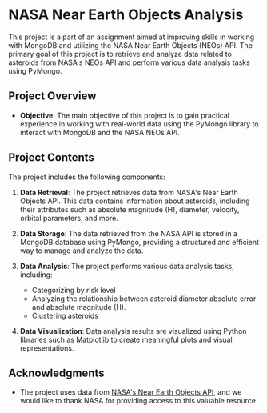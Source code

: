 # NASA Near Earth Objects Analysis

This project is a part of an assignment aimed at improving skills in working with MongoDB and utilizing the NASA Near Earth Objects (NEOs) API. The primary goal of this project is to retrieve and analyze data related to asteroids from NASA's NEOs API and perform various data analysis tasks using PyMongo.

## Project Overview

- **Objective**: The main objective of this project is to gain practical experience in working with real-world data using the PyMongo library to interact with MongoDB and the NASA NEOs API.


## Project Contents

The project includes the following components:

1. **Data Retrieval**: The project retrieves data from NASA's Near Earth Objects API. This data contains information about asteroids, including their attributes such as absolute magnitude (H), diameter, velocity, orbital parameters, and more.

2. **Data Storage**: The data retrieved from the NASA API is stored in a MongoDB database using PyMongo, providing a structured and efficient way to manage and analyze the data.

3. **Data Analysis**: The project performs various data analysis tasks, including:
   - Categorizing by risk level
   - Analyzing the relationship between asteroid diameter absolute error and absolute magnitude (H).
   - Clustering asteroids

4. **Data Visualization**: Data analysis results are visualized using Python libraries such as Matplotlib to create meaningful plots and visual representations.


## Acknowledgments

- The project uses data from [NASA's Near Earth Objects API](https://api.nasa.gov/), and we would like to thank NASA for providing access to this valuable resource.

